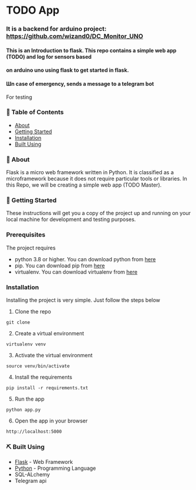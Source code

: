 # TODO App

### It is a backend for arduino project: https://github.com/wizand0/DC_Monitor_UNO

#### This is an Introduction to flask. This repo contains a simple web app (TODO) and log for sensors based 
#### on arduino uno using flask to get started in flask.
#### Шn case of emergency, sends a message to a telegram bot

For testing

### 📝 Table of Contents

- [About](#about)
- [Getting Started](#getting_started)
- [Installation](#installation)
- [Built Using](#built_using)

### 🧐 About <a name = "about"></a>

Flask is a micro web framework written in Python. It is classified as a microframework because it does not require particular tools or libraries.
In this Repo, we will be creating a simple web app (TODO Master).

### 🏁 Getting Started <a name = "getting_started"></a>

These instructions will get you a copy of the project up and running on your local machine for development and testing purposes.

### Prerequisites

The project requires 

- python 3.8 or higher. You can download python from [here](https://www.python.org/downloads/)
- pip. You can download pip from [here](https://pip.pypa.io/en/stable/installing/)
- virtualenv. You can download virtualenv from [here](https://virtualenv.pypa.io/en/latest/installation.html)


### Installation <a name = "installation"></a>

Installing the project is very simple. Just follow the steps below

1. Clone the repo

```
git clone
```

2. Create a virtual environment

```
virtualenv venv
```

3. Activate the virtual environment

```
source venv/bin/activate
```

4. Install the requirements

```
pip install -r requirements.txt
```

5. Run the app

```
python app.py
```

6. Open the app in your browser

```
http://localhost:5000
```



### ⛏️ Built Using <a name = "built_using"></a>

- [Flask](https://flask.palletsprojects.com/en/1.1.x/) - Web Framework
- [Python](https://www.python.org/) - Programming Language
- SQL-ALchemy
- Telegram api
